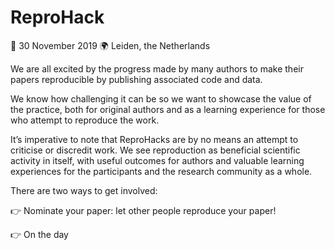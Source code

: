 # ReproHack

📅 30 November 2019
🌍 Leiden, the Netherlands

We are all excited by the progress made by many authors to make their papers reproducible by publishing associated code and data.

We know how challenging it can be so we want to showcase the value of the practice, both for original authors and as a learning experience for those who attempt to reproduce the work.

It’s imperative to note that ReproHacks are by no means an attempt to criticise or discredit work. We see reproduction as beneficial scientific activity in itself, with useful outcomes for authors and valuable learning experiences for the participants and the research community as a whole.

There are two ways to get involved:

👉 Nominate your paper: let other people reproduce your paper!

👉 On the day
